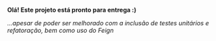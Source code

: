 <p> <b> Olá! Este projeto está pronto para entrega :) </b> </p>
<em>...apesar de poder ser melhorado com a inclusão de testes unitários e refatoração, bem como uso do Feign</em>
